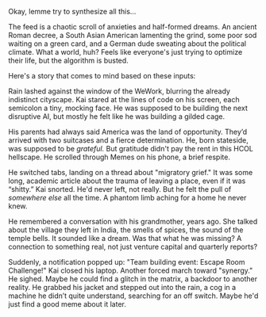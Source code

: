 Okay, lemme try to synthesize all this...

The feed is a chaotic scroll of anxieties and half-formed dreams. An ancient Roman decree, a South Asian American lamenting the grind, some poor sod waiting on a green card, and a German dude sweating about the political climate. What a world, huh? Feels like everyone's just trying to optimize their life, but the algorithm is busted.

Here's a story that comes to mind based on these inputs:

Rain lashed against the window of the WeWork, blurring the already indistinct cityscape. Kai stared at the lines of code on his screen, each semicolon a tiny, mocking face. He was supposed to be building the next disruptive AI, but mostly he felt like he was building a gilded cage.

His parents had always said America was the land of opportunity. They’d arrived with two suitcases and a fierce determination. He, born stateside, was supposed to be *grateful.* But gratitude didn't pay the rent in this HCOL hellscape. He scrolled through Memes on his phone, a brief respite.

He switched tabs, landing on a thread about "migratory grief." It was some long, academic article about the trauma of leaving a place, even if it was “shitty.” Kai snorted. He'd never left, not really. But he felt the pull of *somewhere else* all the time. A phantom limb aching for a home he never knew.

He remembered a conversation with his grandmother, years ago. She talked about the village they left in India, the smells of spices, the sound of the temple bells. It sounded like a dream. Was that what he was missing? A connection to something real, not just venture capital and quarterly reports?

Suddenly, a notification popped up: "Team building event: Escape Room Challenge!" Kai closed his laptop. Another forced march toward "synergy." He sighed. Maybe he could find a glitch in the matrix, a backdoor to another reality. He grabbed his jacket and stepped out into the rain, a cog in a machine he didn’t quite understand, searching for an off switch. Maybe he'd just find a good meme about it later.